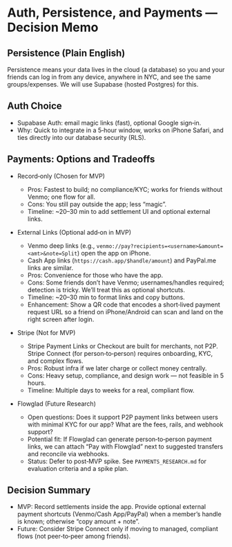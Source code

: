 # Auth, Persistence, and Payments — Decision Memo

## Persistence (Plain English)
Persistence means your data lives in the cloud (a database) so you and your friends can log in from any device, anywhere in NYC, and see the same groups/expenses. We will use Supabase (hosted Postgres) for this.

## Auth Choice
- Supabase Auth: email magic links (fast), optional Google sign‑in.
- Why: Quick to integrate in a 5‑hour window, works on iPhone Safari, and ties directly into our database security (RLS).

## Payments: Options and Tradeoffs
- Record‑only (Chosen for MVP)
  - Pros: Fastest to build; no compliance/KYC; works for friends without Venmo; one flow for all.
  - Cons: You still pay outside the app; less “magic”.
  - Timeline: ~20–30 min to add settlement UI and optional external links.

- External Links (Optional add‑on in MVP)
  - Venmo deep links (e.g., `venmo://pay?recipients=<username>&amount=<amt>&note=Split`) open the app on iPhone.
  - Cash App links (`https://cash.app/$handle/amount`) and PayPal.me links are similar.
  - Pros: Convenience for those who have the app.
  - Cons: Some friends don’t have Venmo; usernames/handles required; detection is tricky. We’ll treat this as optional shortcuts.
  - Timeline: ~20–30 min to format links and copy buttons.
  - Enhancement: Show a QR code that encodes a short‑lived payment request URL so a friend on iPhone/Android can scan and land on the right screen after login.

- Stripe (Not for MVP)
  - Stripe Payment Links or Checkout are built for merchants, not P2P. Stripe Connect (for person‑to‑person) requires onboarding, KYC, and complex flows.
  - Pros: Robust infra if we later charge or collect money centrally.
  - Cons: Heavy setup, compliance, and design work — not feasible in 5 hours.
  - Timeline: Multiple days to weeks for a real, compliant flow.

- Flowglad (Future Research)
  - Open questions: Does it support P2P payment links between users with minimal KYC for our app? What are the fees, rails, and webhook support?
  - Potential fit: If Flowglad can generate person‑to‑person payment links, we can attach “Pay with Flowglad” next to suggested transfers and reconcile via webhooks.
  - Status: Defer to post‑MVP spike. See `PAYMENTS_RESEARCH.md` for evaluation criteria and a spike plan.

## Decision Summary
- MVP: Record settlements inside the app. Provide optional external payment shortcuts (Venmo/Cash App/PayPal) when a member’s handle is known; otherwise “copy amount + note”.
- Future: Consider Stripe Connect only if moving to managed, compliant flows (not peer‑to‑peer among friends).
